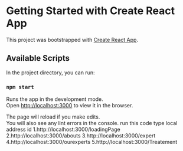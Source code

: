 # Getting Started with Create React App

This project was bootstrapped with [Create React App](https://github.com/facebook/create-react-app).

## Available Scripts

In the project directory, you can run:

### `npm start`

Runs the app in the development mode.\
Open [http://localhost:3000](http://localhost:3000) to view it in the browser.

The page will reload if you make edits.\
You will also see any lint errors in the console.
run this code type local address id
1.http://localhost:3000/loadingPage
2.http://localhost:3000/abouts
3.http://localhost:3000/expert
4.http://localhost:3000/ourexperts
5.http://localhost:3000/Treatement
